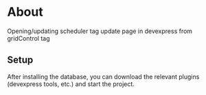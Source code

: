 # About
Opening/updating scheduler tag update page in devexpress from gridControl tag
## Setup
After installing the database, you can download the relevant plugins (devexpress tools, etc.) and start the project.
